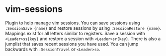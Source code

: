 # vim-sessions

Plugin to help manage vim sessions. You can save sessions using `:SessionSave {name}` and restore sessions by using `:SessionRestore {name}`. Mappings exist for all letters similar to registers. Save a session with `<Leader>ss{key}` and restore a session with `<Leader>sr{key}`. There is also a jumplist that saves recent sessions you have used. You can jump backwards with `:SessionTravel` or `<Leader>so`.
